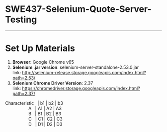 # SWE437-Selenium-Quote-Server-Testing
-----------------------
# Set Up Materials
1. <b>Browser</b>: Google Chrome v65
2. <b>Selenium .jar version</b>: selenium-server-standalone-2.53.0.jar
    <br>link: http://selenium-release.storage.googleapis.com/index.html?path=2.53/
3. <b>Selenium Chrome Driver Version</b>: 2.37
    <br>link: https://chromedriver.storage.googleapis.com/index.html?path=2.37/
    

Characteristic &nbsp;	| b1	|   b2	|   b3<br>
&nbsp;&nbsp;&nbsp;&nbsp;&nbsp;&nbsp;&nbsp;&nbsp;&nbsp;&nbsp;&nbsp;&nbsp;&nbsp;&nbsp;&nbsp;&nbsp;&nbsp;&nbsp;          A	&nbsp;&nbsp;| A1	|   A2	|   A3<br>
   &nbsp;&nbsp;&nbsp;&nbsp;&nbsp;&nbsp;&nbsp;&nbsp;&nbsp;&nbsp;&nbsp;&nbsp;&nbsp;&nbsp;&nbsp;&nbsp;&nbsp;&nbsp;          B&nbsp;&nbsp;	| B1	|   B2	|   B3<br>
  &nbsp;&nbsp;&nbsp;&nbsp;&nbsp;&nbsp;&nbsp;&nbsp;&nbsp;&nbsp;&nbsp;&nbsp;&nbsp;&nbsp;&nbsp;&nbsp;&nbsp;&nbsp;           C&nbsp;&nbsp;	| C1	|   C2	|   C3<br>
 &nbsp;&nbsp;&nbsp;&nbsp;&nbsp;&nbsp;&nbsp;&nbsp;&nbsp;&nbsp;&nbsp;&nbsp;&nbsp;&nbsp;&nbsp;&nbsp;&nbsp;&nbsp;            D&nbsp;&nbsp;	| D1	|   D2	|   D3<br>

